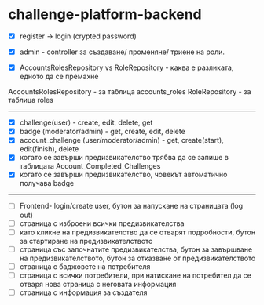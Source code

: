 # challenge-platform-backend

- [x] register -> login (crypted password)

- [x] admin - controller за създаване/ променяне/ триене на роли.
- [x] AccountsRolesRepository vs RoleRepository - каква е разликата, едното да се премахне

AccountsRolesRepository - за таблица accounts_roles
RoleRepository - за таблица roles

--- 
- [x] challenge(user) - create, edit, delete, get
- [x] badge (moderator/admin) - get, create, edit, delete
- [x] account_challenge (user/moderator/admin) - get, create(start), edit(finish), delete
- [X] когато се завърши предизвикателство трябва да се запише в таблицата Account_Completed_Challenges
- [X] когато се завърши предизвикателство, човекът автоматично получава badge 

---
- [ ] Frontend- login/create user, бутон за напускане на страницата (log out)
- [ ] страница с изброени всички предизвикателства
- [ ] като кликне на предизвикателство да се отварят подробности, бутон за стартиране на предизвикателството
- [ ] страница със започнатите предизвикателства, бутон за завършване на предизвикателството, бутон за отказване от предизвикателството
- [ ] страница с баджовете на потребителя
- [ ] страница с всички потребители, при натискане на потребител да се отваря нова страница с неговата информация
- [ ] страница с информация за създателя